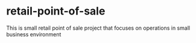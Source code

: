 # retail-point-of-sale
This is small retail point of sale project that focuses on operations in small business environment 
